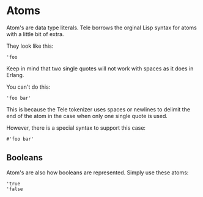 # Atoms

Atom's are data type literals. Tele borrows the orginal Lisp syntax for atoms with a little bit of extra.

They look like this:

```
'foo
```

Keep in mind that two single quotes will not work with spaces as it does in Erlang.

You can't do this:
```
'foo bar'
```

This is because the Tele tokenizer uses spaces or newlines to delimit the end of the atom in the case when only one single quote is used.

However, there is a special syntax to support this case:

```
#'foo bar'
```

## Booleans

Atom's are also how booleans are represented. Simply use these atoms:

```
'true
'false
```
